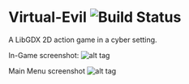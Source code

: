 # Virtual-Evil ![Build Status](https://travis-ci.org/vs-slavchev/Virtual-Evil.svg?branch=master)
A LibGDX 2D action game in a cyber setting.

In-Game screenshot:
![alt tag](https://cloud.githubusercontent.com/assets/11488023/13382994/47c56ba2-de79-11e5-8d0f-8d10b4e3ab95.png)

Main Menu screenshot
![alt tag](https://cloud.githubusercontent.com/assets/11488023/13367042/35eefd2e-dcd7-11e5-8828-ecf1fb88fcdf.png)
